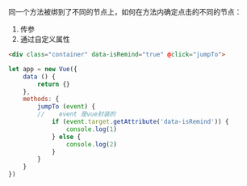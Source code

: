 

同一个方法被绑到了不同的节点上，如何在方法内确定点击的不同的节点：
1. 传参
2. 通过自定义属性
```html
<div class="container" data-isRemind="true" @click="jumpTo">
```
```js
let app = new Vue({
    data () {
        return {}
    },
    methods: {
        jumpTo (event) {
        //    event 是vue封装的
            if (event.target.getAttribute('data-isRemind')) {
                console.log(1)
            } else {
                console.log(2)
            }
        }
    }
})
```

